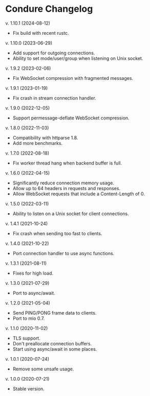 Condure Changelog
=================

v. 1.10.1 (2024-08-12)

  * Fix build with recent rustc.

v. 1.10.0 (2023-06-29)

  * Add support for outgoing connections.
  * Ability to set mode/user/group when listening on Unix socket.

v. 1.9.2 (2023-02-06)

  * Fix WebSocket compression with fragmented messages.

v. 1.9.1 (2023-01-19)

  * Fix crash in stream connection handler.

v. 1.9.0 (2022-12-05)

  * Support permessage-deflate WebSocket compression.

v. 1.8.0 (2022-11-03)

  * Compatibility with httparse 1.8.
  * Add more benchmarks.

v. 1.7.0 (2022-08-18)

  * Fix worker thread hang when backend buffer is full.

v. 1.6.0 (2022-04-15)

  * Significantly reduce connection memory usage.
  * Allow up to 64 headers in requests and responses.
  * Allow WebSocket requests that include a Content-Length of 0.

v. 1.5.0 (2022-03-11)

  * Ability to listen on a Unix socket for client connections.

v. 1.4.1 (2021-10-24)

  * Fix crash when sending too fast to clients.

v. 1.4.0 (2021-10-22)

  * Port connection handler to use async functions.

v. 1.3.1 (2021-08-11)

  * Fixes for high load.

v. 1.3.0 (2021-07-29)

  * Port to async/await.

v. 1.2.0 (2021-05-04)

  * Send PING/PONG frame data to clients.
  * Port to mio 0.7.

v. 1.1.0 (2020-11-02)

  * TLS support.
  * Don't preallocate connection buffers.
  * Start using async/await in some places.

v. 1.0.1 (2020-07-24)

  * Remove some unsafe usage.

v. 1.0.0 (2020-07-21)

  * Stable version.
